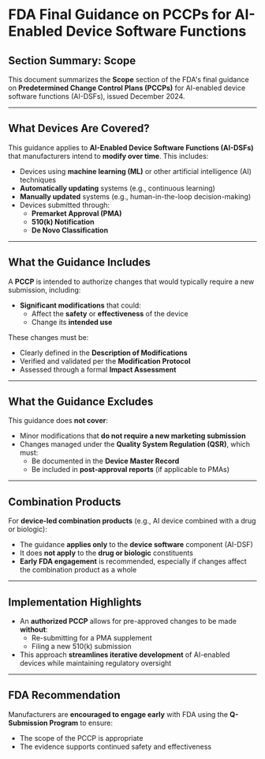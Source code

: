 # FDA Final Guidance on PCCPs for AI-Enabled Device Software Functions  
## Section Summary: Scope

This document summarizes the **Scope** section of the FDA's final guidance on **Predetermined Change Control Plans (PCCPs)** for AI-enabled device software functions (AI-DSFs), issued December 2024.

---

## What Devices Are Covered?

This guidance applies to **AI-Enabled Device Software Functions (AI-DSFs)** that manufacturers intend to **modify over time**. This includes:

- Devices using **machine learning (ML)** or other artificial intelligence (AI) techniques
- **Automatically updating** systems (e.g., continuous learning)
- **Manually updated** systems (e.g., human-in-the-loop decision-making)
- Devices submitted through:
  - **Premarket Approval (PMA)**
  - **510(k) Notification**
  - **De Novo Classification**

---

## What the Guidance Includes

A **PCCP** is intended to authorize changes that would typically require a new submission, including:

- **Significant modifications** that could:
  - Affect the **safety** or **effectiveness** of the device
  - Change its **intended use**

These changes must be:

- Clearly defined in the **Description of Modifications**
- Verified and validated per the **Modification Protocol**
- Assessed through a formal **Impact Assessment**

---

## What the Guidance Excludes

This guidance does **not cover**:

- Minor modifications that **do not require a new marketing submission**
- Changes managed under the **Quality System Regulation (QSR)**, which must:
  - Be documented in the **Device Master Record**
  - Be included in **post-approval reports** (if applicable to PMAs)

---

## Combination Products

For **device-led combination products** (e.g., AI device combined with a drug or biologic):

- The guidance **applies only** to the **device software** component (AI-DSF)
- It does **not apply** to the **drug or biologic** constituents
- **Early FDA engagement** is recommended, especially if changes affect the combination product as a whole

---

## Implementation Highlights

- An **authorized PCCP** allows for pre-approved changes to be made **without**:
  - Re-submitting for a PMA supplement
  - Filing a new 510(k) submission
- This approach **streamlines iterative development** of AI-enabled devices while maintaining regulatory oversight

---

## FDA Recommendation

Manufacturers are **encouraged to engage early** with FDA using the **Q-Submission Program** to ensure:

- The scope of the PCCP is appropriate
- The evidence supports continued safety and effectiveness
